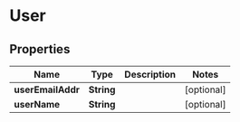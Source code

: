 
# User

## Properties
Name | Type | Description | Notes
------------ | ------------- | ------------- | -------------
**userEmailAddr** | **String** |  |  [optional]
**userName** | **String** |  |  [optional]



